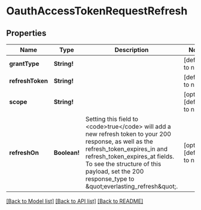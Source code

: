 # OauthAccessTokenRequestRefresh

## Properties
Name | Type | Description | Notes
------------ | ------------- | ------------- | -------------
**grantType** | **String!** |  | [default to null]
**refreshToken** | **String!** |  | [default to null]
**scope** | **String!** |  | [optional] [default to null]
**refreshOn** | **Boolean!** | Setting this field to &lt;code&gt;true&lt;/code&gt; will add a new refresh token to your 200 response, as well as the refresh_token_expires_in and refresh_token_expires_at fields. To see the structure of this payload, set the 200 response_type to \&quot;everlasting_refresh\&quot;. | [optional] [default to null]

[[Back to Model list]](../README.md#documentation-for-models) [[Back to API list]](../README.md#documentation-for-api-endpoints) [[Back to README]](../README.md)


